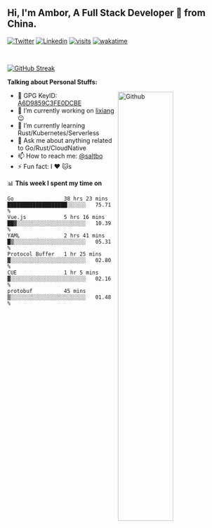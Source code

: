 ## Hi, I'm Ambor, A Full Stack Developer 🚀 from China.

[![Twitter](https://img.shields.io/badge/-saltbo-1ca0f1?style=flat&logo=twitter&logoColor=white)](https://twitter.com/rdsaltbo)
[![Linkedin](https://img.shields.io/badge/-saltbo-blue?style=flat&logo=Linkedin&logoColor=white)](https://www.linkedin.com/in/saltbo/)
[![visits](https://visitor.vercel.app/page/saltbo?color=light-green)](https://github.com/saltbo/)
[![wakatime](https://wakatime.com/badge/user/f82b1c77-faab-48cd-aef5-a12c0aff104b.svg)](https://wakatime.com/@f82b1c77-faab-48cd-aef5-a12c0aff104b)

&nbsp;  

[![GitHub Streak](http://github-readme-streak-stats.herokuapp.com?user=saltbo&hide_border=true&date_format=M%20j%5B%2C%20Y%5D)](https://git.io/streak-stats)

**Talking about Personal Stuffs:**
<!-- Any image aligned to the right. Beware the width  -->
<img width="50%" align="right" alt="Github" src="https://raw.githubusercontent.com/saltbo/saltbo/master/images/git-header.svg" />

- 🤘 GPG KeyID: [A6D9859C3FE0DCBE](https://saltbo.cn/pgp_keys.asc)
- 🔭 I’m currently working on [lixiang](https://www.lixiang.com/) :wink:
- 🌱 I’m currently learning Rust/Kubernetes/Serverless
- 💬 Ask me about anything related to Go/Rust/CloudNative
- 📫 How to reach me: [@saltbo](https://t.me/saltbo)
- ⚡ Fun fact: I :heart: :cat:s


📊 **This week I spent my time on**
<!--START_SECTION:waka-->

```text
Go                38 hrs 23 mins  ███████████████████░░░░░░   75.71 %
Vue.js            5 hrs 16 mins   ██▓░░░░░░░░░░░░░░░░░░░░░░   10.39 %
YAML              2 hrs 41 mins   █▒░░░░░░░░░░░░░░░░░░░░░░░   05.31 %
Protocol Buffer   1 hr 25 mins    ▓░░░░░░░░░░░░░░░░░░░░░░░░   02.80 %
CUE               1 hr 5 mins     ▓░░░░░░░░░░░░░░░░░░░░░░░░   02.16 %
protobuf          45 mins         ▒░░░░░░░░░░░░░░░░░░░░░░░░   01.48 %
```

<!--END_SECTION:waka-->
